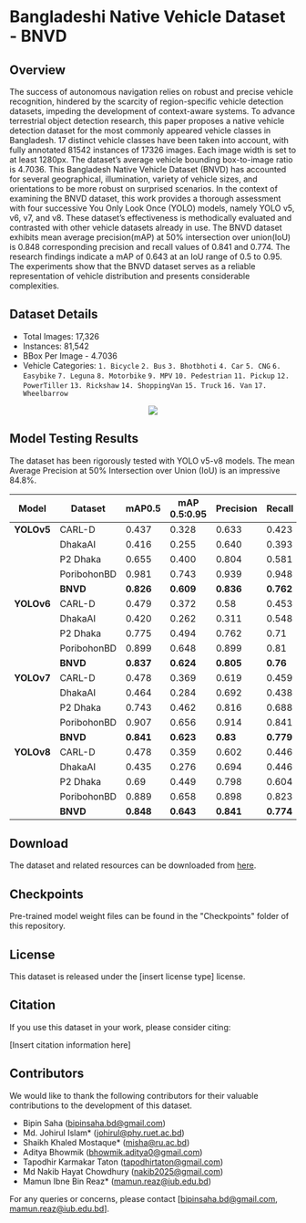 # Bangladeshi Native Vehicle Dataset - BNVD

## Overview
The success of autonomous navigation relies on robust and precise vehicle recognition, hindered by the scarcity of region-specific vehicle detection datasets, impeding the development of context-aware systems. To advance terrestrial object detection research, this paper proposes a native vehicle detection dataset for the most commonly appeared vehicle classes in Bangladesh. 17 distinct vehicle classes have been taken into account, with fully annotated 81542 instances of 17326 images. Each image width is set to at least 1280px. The dataset’s average vehicle bounding box-to-image ratio is 4.7036. This Bangladesh Native Vehicle Dataset (BNVD) has accounted for several geographical, illumination, variety of vehicle sizes, and orientations to be more robust on surprised scenarios. In the context of examining the BNVD dataset, this work provides a thorough assessment with four successive You Only Look Once (YOLO) models, namely YOLO v5, v6, v7, and v8. These dataset’s effectiveness is methodically evaluated and contrasted with other vehicle datasets already in use. The BNVD dataset exhibits mean average precision(mAP) at 50% intersection over union(IoU) is 0.848 corresponding precision and recall values of 0.841 and 0.774. The research findings indicate a mAP of 0.643 at an IoU range of 0.5 to 0.95. The experiments show that the BNVD dataset serves as a reliable representation of vehicle distribution and presents considerable complexities.

## Dataset Details
- Total Images: 17,326
- Instances: 81,542
- BBox Per Image - 4.7036
- Vehicle Categories:
  `1. Bicycle`
  `2. Bus`
  `3. Bhotbhoti`
  `4. Car`
  `5. CNG`
  `6. Easybike`
  `7. Leguna`
  `8. Motorbike`
  `9. MPV`
  `10. Pedestrian`
  `11. Pickup`
  `12. PowerTiller`
  `13. Rickshaw`
  `14. ShoppingVan`
  `15. Truck`
  `16. Van`
  `17. Wheelbarrow`

<div align=center>
<img src="https://github.com/bipin-saha/BNVD-Bangladeshi-Native-Vehicle-Dataset/blob/92f4d7e6c194451fd288ba7eecfdd7de8f7e978d/Graphics/Dataset.jpg"/>
</div>

## Model Testing Results
The dataset has been rigorously tested with YOLO v5-v8 models. The mean Average Precision at 50% Intersection over Union (IoU) is an impressive 84.8%.

| Model        | Dataset          | mAP0.5     | mAP 0.5:0.95   | Precision  | Recall     | Weight                                                                                                                                                                   |
| --------     | ---------------- | ---------- | -------------- | ---------- | ---------- | ------------------------------------------------------------------------------------------------------------------------------------------------------------------------ |
| **YOLOv5**   | CARL-D           | 0.437      | 0.328          | 0.633      | 0.423      | |   
|              | DhakaAI          | 0.416      | 0.255          | 0.640      | 0.393      | |
|              | P2 Dhaka         | 0.655      | 0.400          | 0.804      | 0.581      | |
|              | PoribohonBD      | 0.981      | 0.743          | 0.939      | 0.948      | |
|              | **BNVD**         | **0.826**  | **0.609**      | **0.836**  | **0.762**  | [Weight](https://github.com/bipin-saha/BNVD-Bangladeshi-Native-Vehicle-Dataset/blob/main/Cheakpoints/YOLO%20V5/weights/best.pt)      |
| **YOLOv6**   | CARL-D           | 0.479      | 0.372          | 0.58       | 0.453      | |
|              | DhakaAI          | 0.420      | 0.262          | 0.311      | 0.548      | |
|              | P2 Dhaka         | 0.775      | 0.494          | 0.762      | 0.71       | |
|              | PoribohonBD      | 0.899      | 0.648          | 0.899      | 0.81       | |
|              | **BNVD**         | **0.837**  | **0.624**      | **0.805**  | **0.76**   | [Weight](https://github.com/bipin-saha/BNVD-Bangladeshi-Native-Vehicle-Dataset/blob/main/Cheakpoints/YOLO%20V6/weights/best_ckpt.pt) |
| **YOLOv7**   | CARL-D           | 0.478      | 0.369          | 0.619      | 0.459      | |
|              | DhakaAI          | 0.464      | 0.284          | 0.692      | 0.438      | |
|              | P2 Dhaka         | 0.743      | 0.462          | 0.816      | 0.688      | |
|              | PoribohonBD      | 0.907      | 0.656          | 0.914      | 0.841      | |
|              | **BNVD**         | **0.841**  | **0.623**      | **0.83**  | **0.779**  | [Weight](https://github.com/bipin-saha/BNVD-Bangladeshi-Native-Vehicle-Dataset/blob/main/Cheakpoints/YOLO%20V7/weights/best.pt)      |
| **YOLOv8**   | CARL-D           | 0.478      | 0.359          | 0.602      | 0.446      | |
|              | DhakaAI          | 0.435      | 0.276          | 0.694      | 0.446      | |
|              | P2 Dhaka         | 0.69       | 0.449          | 0.798      | 0.604      | | 
|              | PoribohonBD      | 0.889      | 0.658          | 0.898      | 0.823      | |
|              | **BNVD**         | **0.848**  | **0.643**      | **0.841**  | **0.774**  | [Weight](https://github.com/bipin-saha/BNVD-Bangladeshi-Native-Vehicle-Dataset/blob/main/Cheakpoints/YOLO%20V8/weights/yolov8_ods_new_100e_best.pt)      |

## Download
The dataset and related resources can be downloaded from [here](https://www.kaggle.com/datasets/df94f7d6faf5374ca372cdb7456067ffa7786867578fa6b524d0fe7b5ee43ab6).

## Checkpoints
Pre-trained model weight files can be found in the "Checkpoints" folder of this repository.

## License
This dataset is released under the [insert license type] license.

## Citation
If you use this dataset in your work, please consider citing:

[Insert citation information here]

## Contributors
We would like to thank the following contributors for their valuable contributions to the development of this dataset.

- Bipin Saha (bipinsaha.bd@gmail.com)
- Md. Johirul Islam* (johirul@phy.ruet.ac.bd)
- Shaikh Khaled Mostaque* (misha@ru.ac.bd)
- Aditya Bhowmik (bhowmik.aditya0@gmail.com)
- Tapodhir Karmakar Taton (tapodhirtaton@gmail.com)
- Md Nakib Hayat Chowdhury (nakib2025@gmail.com)
- Mamun Ibne Bin Reaz* (mamun.reaz@iub.edu.bd)
  

For any queries or concerns, please contact [bipinsaha.bd@gmail.com, mamun.reaz@iub.edu.bd].
